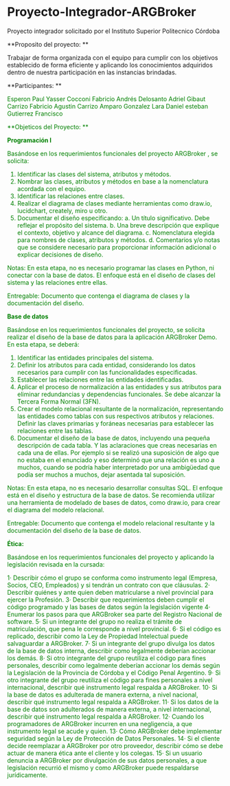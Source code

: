 # Proyecto-Integrador-ARGBroker
Proyecto integrador solicitado por el Instituto Superior Politecnico  Córdoba

**Proposito del proyecto:  **

Trabajar de forma organizada con el equipo para cumplir con los objetivos establecido de forma eficiente y aplicando los conocimientos adquiridos dentro de nuestra participación en las instancias brindadas. 

**Participantes: **

<span style="color: green">

Esperon Paul Yasser 
Cocconi Fabricio Andrés 
Delosanto Adriel 
Gibaut Carrizo Fabricio Agustin 
Carrizo Amparo 
Gonzalez Lara Daniel esteban 
Gutierrez Francisco 
</span>

**Objeticos del Proyecto: **

**Programación I**


Basándose en los requerimientos funcionales del proyecto ARGBroker , se solicita:

1. Identificar las clases del sistema, atributos y métodos.
2. Nombrar las clases, atributos y métodos en base a la nomenclatura acordada con el
equipo.
3. Identificar las relaciones entre clases.
4. Realizar el diagrama de clases mediante herramientas como draw.io, lucidchart,
creately, miro u otro.
5. Documentar el diseño especificando:
a. Un título significativo. Debe reflejar el propósito del sistema.
b. Una breve descripción que explique el contexto, objetivo y alcance del
diagrama.
c. Nomenclatura elegida para nombres de clases, atributos y métodos.
d. Comentarios y/o notas que se considere necesario para proporcionar
información adicional o explicar decisiones de diseño.

Notas:
En esta etapa, no es necesario programar las clases en Python, ni conectar con la base de
datos. El enfoque está en el diseño de clases del sistema y las relaciones entre ellas.

Entregable:
Documento que contenga el diagrama de clases y la documentación del diseño.


**Base de datos**

Basándose en los requerimientos funcionales del proyecto, se solicita realizar el diseño de
la base de datos para la aplicación ARGBroker Demo.
En esta etapa, se deberá:

1. Identificar las entidades principales del sistema.
2. Definir los atributos para cada entidad, considerando los datos necesarios para
cumplir con las funcionalidades especificadas.
3. Establecer las relaciones entre las entidades identificadas.
4. Aplicar el proceso de normalización a las entidades y sus atributos para eliminar
redundancias y dependencias funcionales. Se debe alcanzar la Tercera Forma
Normal (3FN).
5. Crear el modelo relacional resultante de la normalización, representando las entidades
como tablas con sus respectivos atributos y relaciones. Definir las claves primarias y
foráneas necesarias para establecer las relaciones entre las tablas.
6. Documentar el diseño de la base de datos, incluyendo una pequeña descripción de
cada tabla. Y las aclaraciones que creas necesarias en cada una de ellas. Por
ejemplo si se realizó una suposición de algo que no estaba en el enunciado y eso
determinó que una relación es uno a muchos, cuando se podría haber interpretado
por una ambigüedad que podía ser muchos a muchos, dejar asentada tal suposición.

Notas:
En esta etapa, no es necesario desarrollar consultas SQL. El enfoque está en el diseño y
estructura de la base de datos.
Se recomienda utilizar una herramienta de modelado de bases de datos, como draw.io, para
crear el diagrama del modelo relacional.

Entregable:
Documento que contenga el modelo relacional resultante y la documentación del diseño de
la base de datos.

**Ética:**

Basándose en los requerimientos funcionales del proyecto y aplicando la legislación
revisada en la cursada:

1· Describir cómo el grupo se conforma como instrumento legal (Empresa, Socios, CEO,
Empleados) y si tendrán un contrato con que cláusulas.
2· Describir quiénes y ante quien deben matricularse a nivel provincial para ejercer la
Profesión.
3· Describir que requerimientos deben cumplir el código programado y las bases de
datos según la legislación vigente
4· Enumerar los pasos para que ARGBroker sea parte del Registro Nacional de
software.
5· Si un integrante del grupo no realiza el trámite de matriculación, que pena le
corresponde a nivel provincial.
6· Si el código es replicado, describir como la Ley de Propiedad Intelectual puede
salvaguardar a ARGBroker.
7· Si un integrante del grupo divulga los datos de la base de datos interna, describir
como legalmente deberían accionar los demás.
8· Si otro integrante del grupo reutiliza el código para fines personales, describir como legalmente
deberían accionar los demás según la Legislación de la Provincia de Córdoba y el
Código Penal Argentino.
9· Si otro integrante del grupo reutiliza el código para fines personales a nivel
internacional, describir qué instrumento legal respalda a ARGBroker.
10· Si la base de datos es adulterada de manera externa, a nivel nacional, describir qué
instrumento legal respalda a ARGBroker.
11· Si los datos de la base de datos son adulterados de manera externa, a nivel
internacional, describir qué instrumento legal respalda a ARGBroker.
12· Cuando los programadores de ARGBroker incurren en una negligencia, a que
instrumento legal se acude y quien.
13· Cómo ARGBroker debe implementar seguridad según la Ley de Protección de Datos
Personales.
14· Si el cliente decide reemplazar a ARGBroker por otro proveedor, describir cómo se
debe actuar de manera ética ante el cliente y los colegas.
15· Si un usuario denuncia a ARGBroker por divulgación de sus datos personales, a que
legislación recurrió el mismo y como ARGBroker puede respaldarse jurídicamente.

